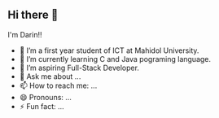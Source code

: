 ## Hi there 👋

<!--
**Darinnnnnn/Darinnnnnn** is a ✨ _special_ ✨ repository because its `README.md` (this file) appears on your GitHub profile.

Here are some ideas to get you started:

- 🔭 I’m a first year student of ICT at Mahidol University.
- 🌱 I’m currently learning ...
- 👯 I’m looking to collaborate on ...
- 🤔 I’m looking for help with ...
- 💬 Ask me about ...
- 📫 How to reach me: ...
- 😄 Pronouns: ...
- ⚡ Fun fact: ...
-->
I'm Darin!!
- 🔭 I’m a first year student of ICT at Mahidol University.
- 🌱 I’m currently learning C and Java pograming language.
- 👯 I’m aspiring Full-Stack Developer.
- 💬 Ask me about ...
- 📫 How to reach me: ...
- 😄 Pronouns: ...
- ⚡ Fun fact: ...
